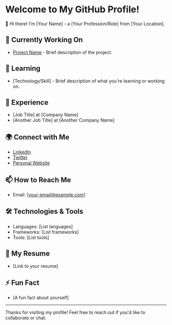 # Welcome to My GitHub Profile!

👋 Hi there! I’m [Your Name] - a [Your Profession/Role] from [Your Location].

## 🔭 Currently Working On
- [Project Name](link) - Brief description of the project.

## 🌱 Learning
- [Technology/Skill] - Brief description of what you're learning or working on.

## 💼 Experience
- [Job Title] at [Company Name]
- [Another Job Title] at [Another Company Name]

## 🌍 Connect with Me
- [LinkedIn](link)
- [Twitter](link)
- [Personal Website](link)

## 📫 How to Reach Me
- Email: [your-email@example.com]

## 🛠️ Technologies & Tools
- Languages: [List languages]
- Frameworks: [List frameworks]
- Tools: [List tools]

## 📄 My Resume
- [Link to your resume]

## ⚡ Fun Fact
- [A fun fact about yourself]

---

Thanks for visiting my profile! Feel free to reach out if you'd like to collaborate or chat.

<!--
**yzonj/yzonj** is a ✨ _special_ ✨ repository because its `README.md` (this file) appears on your GitHub profile.
## Hi there 👋

Here are some ideas to get you started:

- 🔭 I’m currently working on ...
- 🌱 I’m currently learning ...
- 👯 I’m looking to collaborate on ...
- 🤔 I’m looking for help with ...
- 💬 Ask me about ...
- 📫 How to reach me: ...
- 😄 Pronouns: ...
- ⚡ Fun fact: ...
-->
